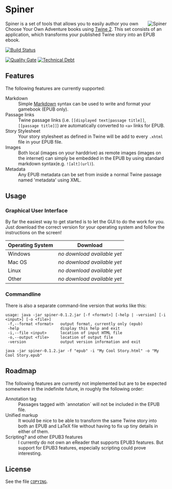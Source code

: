 # Spiner

<img src="https://raw.githubusercontent.com/mrombout/Spiner/develop/FrontEnd/src/main/resources/icon.png" alt="Spiner" title="Spiner" align="right" />

Spiner is a set of tools that allows you to easily author you own Choose Your Own Adventure books using [Twine 2](http://twinery.org/). This set consists of an application, which transforms your published Twine story into an EPUB ebook.

[![Build Status](https://travis-ci.org/mrombout/Spiner.svg?branch=develop)](https://travis-ci.org/mrombout/Spiner)

[![Quality Gate](https://sonarcloud.io/api/project_badges/measure?project=spiner&metric=alert_status)](https://sonarcloud.io/dashboard?id=spiner)
[![Technical Debt](https://sonarcloud.io/api/project_badges/measure?project=spiner&metric=sqale_index)](https://sonarcloud.io/dashboard?id=spiner)

## Features

The following features are currently supported:
<dl>
 <dt>Markdown</dt>
 <dd>Simple <a href="http://daringfireball.net/projects/markdown/">Markdown</a> syntax can be used to write and format your gamebook (EPUB only).</dd>
 <dt>Passage links</dt>
 <dd>Twine passage links (i.e. <code>[[displayed text|passage title]]</code>, <code>[[passage title]]</code>) are automatically converted to <code>&lt;a&gt;</code> links for EPUB.</dd>
 <dt>Story Stylesheet</dt>
 <dd>Your story stylesheet as defined in Twine will be add to every <code>.xhtml</code> file in your EPUB file.</dt>
 <dt>Images</dt>
 <dd>Both local (images on your harddrive) as remote images (images on the internet) can simply be embedded in the EPUB by using standard markdown syntax(e.g. <code>![alt](url)</code>).</dd>
 <dt>Metadata</dt>
 <dd>Any EPUB metadata can be set from inside a normal Twine passage named 'metadata' using XML.</dd>
</dl>

## Usage

### Graphical User Interface

By far the easiest way to get started is to let the GUI to do the work for you. Just download the correct version for your operating system and follow the instructions on the screen!

Operating System  | Download
----------------- | -------------
Windows           | _no download available yet_
Mac OS            | _no download available yet_
Linux             | _no download available yet_
Other             | _no download available yet_

### Commandline

There is also a separate command-line version that works like this:

```
usage: java -jar spiner-0.1.2.jar [-f <format>] [-help | -version] [-i <input>] [-o <file>]
 -f,--format <format>   output format, currently only (epub)
 -help                  display this help and exit
 -i,--file <input>      location of input HTML file
 -o,--output <file>     location of output file
 -version               output version information and exit
```

```
java -jar spiner-0.1.2.jar -f "epub" -i "My Cool Story.html" -o "My Cool Story.epub"
```

## Roadmap

The following features are currently not implemented but are to be expected somewhere in the indefinite future, in roughly the following order:

<dl>
  <dt>Annotation tag</dt>
  <dd>Passages tagged with `annotation` will not be included in the EPUB file.</dd>
  <dt>Unified markup</dt>
  <dd>It would be nice to be able to transform the same Twine story into both an EPUB and LaTeX file without having to fix up tiny details in either of them.</dd>
  <dt>Scripting? and other EPUB3 features</dt>
  <dd>I currently do not own an eReader that supports EPUB3 features. But support for EPUB3 features, especially
  scripting could prove interesting.</dd>
</dl>

## License

See the file [`COPYING`](https://raw.githubusercontent.com/TwineSpiner/Spiner/master/COPYING).
